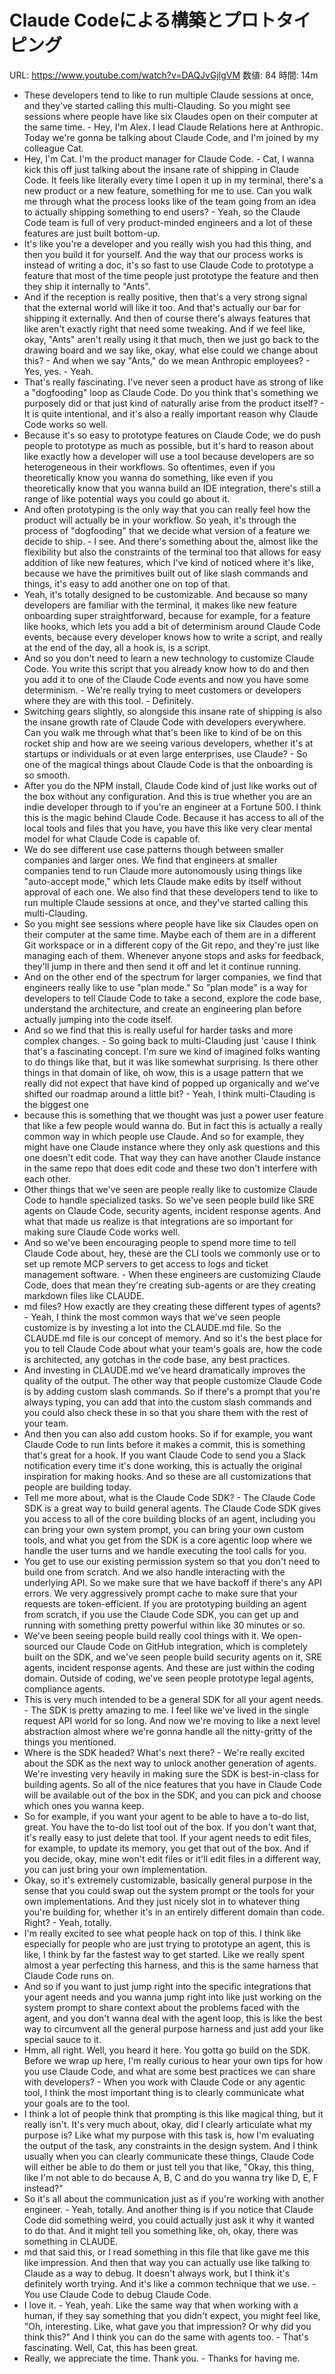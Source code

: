 # Claude Codeによる構築とプロトタイピング

URL: https://www.youtube.com/watch?v=DAQJvGjlgVM
数値: 84
時間: 14m

- These developers tend to like to run multiple Claude sessions at once, and they've started calling this multi-Clauding. So you might see sessions where people have like six Claudes open on their computer at the same time. - Hey, I'm Alex. I lead Claude Relations here at Anthropic. Today we're gonna be talking about Claude Code, and I'm joined by my colleague Cat.
- Hey, I'm Cat. I'm the product manager for Claude Code. - Cat, I wanna kick this off just talking about the insane rate of shipping in Claude Code. It feels like literally every time I open it up in my terminal, there's a new product or a new feature, something for me to use. Can you walk me through what the process looks like of the team going from an idea to actually shipping something to end users? - Yeah, so the Claude Code team is full of very product-minded engineers and a lot of these features are just built bottom-up.
- It's like you're a developer and you really wish you had this thing, and then you build it for yourself. And the way that our process works is instead of writing a doc, it's so fast to use Claude Code to prototype a feature that most of the time people just prototype the feature and then they ship it internally to "Ants".
- And if the reception is really positive, then that's a very strong signal that the external world will like it too. And that's actually our bar for shipping it externally. And then of course there's always features that like aren't exactly right that need some tweaking. And if we feel like, okay, "Ants" aren't really using it that much, then we just go back to the drawing board and we say like, okay, what else could we change about this? - And when we say "Ants," do we mean Anthropic employees? - Yes, yes. - Yeah.
- That's really fascinating. I've never seen a product have as strong of like a "dogfooding" loop as Claude Code. Do you think that's something we purposely did or that just kind of naturally arise from the product itself? - It is quite intentional, and it's also a really important reason why Claude Code works so well.
- Because it's so easy to prototype features on Claude Code, we do push people to prototype as much as possible, but it's hard to reason about like exactly how a developer will use a tool because developers are so heterogeneous in their workflows. So oftentimes, even if you theoretically know you wanna do something, like even if you theoretically know that you wanna build an IDE integration, there's still a range of like potential ways you could go about it.
- And often prototyping is the only way that you can really feel how the product will actually be in your workflow. So yeah, it's through the process of "dogfooding" that we decide what version of a feature we decide to ship. - I see. And there's something about the, almost like the flexibility but also the constraints of the terminal too that allows for easy addition of like new features, which I've kind of noticed where it's like, because we have the primitives built out of like slash commands and things, it's easy to add another one on top of that.
- Yeah, it's totally designed to be customizable. And because so many developers are familiar with the terminal, it makes like new feature onboarding super straightforward, because for example, for a feature like hooks, which lets you add a bit of determinism around Claude Code events, because every developer knows how to write a script, and really at the end of the day, all a hook is, is a script.
- And so you don't need to learn a new technology to customize Claude Code. You write this script that you already know how to do and then you add it to one of the Claude Code events and now you have some determinism. - We're really trying to meet customers or developers where they are with this tool. - Definitely.
- Switching gears slightly, so alongside this insane rate of shipping is also the insane growth rate of Claude Code with developers everywhere. Can you walk me through what that's been like to kind of be on this rocket ship and how are we seeing various developers, whether it's at startups or individuals or at even large enterprises, use Claude? - So one of the magical things about Claude Code is that the onboarding is so smooth.
- After you do the NPM install, Claude Code kind of just like works out of the box without any configuration. And this is true whether you are an indie developer through to if you're an engineer at a Fortune 500. I think this is the magic behind Claude Code. Because it has access to all of the local tools and files that you have, you have this like very clear mental model for what Claude Code is capable of.
- We do see different use case patterns though between smaller companies and larger ones. We find that engineers at smaller companies tend to run Claude more autonomously using things like "auto-accept mode," which lets Claude make edits by itself without approval of each one. We also find that these developers tend to like to run multiple Claude sessions at once, and they've started calling this multi-Clauding.
- So you might see sessions where people have like six Claudes open on their computer at the same time. Maybe each of them are in a different Git workspace or in a different copy of the Git repo, and they're just like managing each of them. Whenever anyone stops and asks for feedback, they'll jump in there and then send it off and let it continue running.
- And on the other end of the spectrum for larger companies, we find that engineers really like to use "plan mode." So "plan mode" is a way for developers to tell Claude Code to take a second, explore the code base, understand the architecture, and create an engineering plan before actually jumping into the code itself.
- And so we find that this is really useful for harder tasks and more complex changes. - So going back to multi-Clauding just 'cause I think that's a fascinating concept. I'm sure we kind of imagined folks wanting to do things like that, but it was like somewhat surprising. Is there other things in that domain of like, oh wow, this is a usage pattern that we really did not expect that have kind of popped up organically and we've shifted our roadmap around a little bit? - Yeah, I think multi-Clauding is the biggest one
- because this is something that we thought was just a power user feature that like a few people would wanna do. But in fact this is actually a really common way in which people use Claude. And so for example, they might have one Claude instance where they only ask questions and this one doesn't edit code. That way they can have another Claude instance in the same repo that does edit code and these two don't interfere with each other.
- Other things that we've seen are people really like to customize Claude Code to handle specialized tasks. So we've seen people build like SRE agents on Claude Code, security agents, incident response agents. And what that made us realize is that integrations are so important for making sure Claude Code works well.
- And so we've been encouraging people to spend more time to tell Claude Code about, hey, these are the CLI tools we commonly use or to set up remote MCP servers to get access to logs and ticket management software. - When these engineers are customizing Claude Code, does that mean they're creating sub-agents or are they creating markdown files like CLAUDE.
- md files? How exactly are they creating these different types of agents? - Yeah, I think the most common ways that we've seen people customize is by investing a lot into the CLAUDE.md file. So the CLAUDE.md file is our concept of memory. And so it's the best place for you to tell Claude Code about what your team's goals are, how the code is architected, any gotchas in the code base, any best practices.
- And investing in CLAUDE.md we've heard dramatically improves the quality of the output. The other way that people customize Claude Code is by adding custom slash commands. So if there's a prompt that you're always typing, you can add that into the custom slash commands and you could also check these in so that you share them with the rest of your team.
- And then you can also add custom hooks. So if for example, you want Claude Code to run lints before it makes a commit, this is something that's great for a hook. If you want Claude Code to send you a Slack notification every time it's done working, this is actually the original inspiration for making hooks. And so these are all customizations that people are building today.
- Tell me more about, what is the Claude Code SDK? - The Claude Code SDK is a great way to build general agents. The Claude Code SDK gives you access to all of the core building blocks of an agent, including you can bring your own system prompt, you can bring your own custom tools, and what you get from the SDK is a core agentic loop where we handle the user turns and we handle executing the tool calls for you.
- You get to use our existing permission system so that you don't need to build one from scratch. And we also handle interacting with the underlying API. So we make sure that we have backoff if there's any API errors. We very aggressively prompt cache to make sure that your requests are token-efficient. If you are prototyping building an agent from scratch, if you use the Claude Code SDK, you can get up and running with something pretty powerful within like 30 minutes or so.
- We've been seeing people build really cool things with it. We open-sourced our Claude Code on GitHub integration, which is completely built on the SDK, and we've seen people build security agents on it, SRE agents, incident response agents. And these are just within the coding domain. Outside of coding, we've seen people prototype legal agents, compliance agents.
- This is very much intended to be a general SDK for all your agent needs. - The SDK is pretty amazing to me. I feel like we've lived in the single request API world for so long. And now we're moving to like a next level abstraction almost where we're gonna handle all the nitty-gritty of the things you mentioned.
- Where is the SDK headed? What's next there? - We're really excited about the SDK as the next way to unlock another generation of agents. We're investing very heavily in making sure the SDK is best-in-class for building agents. So all of the nice features that you have in Claude Code will be available out of the box in the SDK, and you can pick and choose which ones you wanna keep.
- So for example, if you want your agent to be able to have a to-do list, great. You have the to-do list tool out of the box. If you don't want that, it's really easy to just delete that tool. If your agent needs to edit files, for example, to update its memory, you get that out of the box. And if you decide, okay, mine won't edit files or it'll edit files in a different way, you can just bring your own implementation.
- Okay, so it's extremely customizable, basically general purpose in the sense that you could swap out the system prompt or the tools for your own implementations. And they just nicely slot in to whatever thing you're building for, whether it's in an entirely different domain than code. Right? - Yeah, totally.
- I'm really excited to see what people hack on top of this. I think like especially for people who are just trying to prototype an agent, this is like, I think by far the fastest way to get started. Like we really spent almost a year perfecting this harness, and this is the same harness that Claude Code runs on.
- And so if you want to just jump right into the specific integrations that your agent needs and you wanna jump right into like just working on the system prompt to share context about the problems faced with the agent, and you don't wanna deal with the agent loop, this is like the best way to circumvent all the general purpose harness and just add your like special sauce to it.
- Hmm, all right. Well, you heard it here. You gotta go build on the SDK. Before we wrap up here, I'm really curious to hear your own tips for how you use Claude Code, and what are some best practices we can share with developers? - When you work with Claude Code or any agentic tool, I think the most important thing is to clearly communicate what your goals are to the tool.
- I think a lot of people think that prompting is this like magical thing, but it really isn't. It's very much about, okay, did I clearly articulate what my purpose is? Like what my purpose with this task is, how I'm evaluating the output of the task, any constraints in the design system. And I think usually when you can clearly communicate these things, Claude Code will either be able to do them or just tell you that like, "Okay, this thing, like I'm not able to do because A, B, C and do you wanna try like D, E, F instead?"
- So it's all about the communication just as if you're working with another engineer. - Yeah, totally. And another thing is if you notice that Claude Code did something weird, you could actually just ask it why it wanted to do that. And it might tell you something like, oh, okay, there was something in CLAUDE.
- md that said this, or I read something in this file that like gave me this like impression. And then that way you can actually use like talking to Claude as a way to debug. It doesn't always work, but I think it's definitely worth trying. And it's like a common technique that we use. - You use Claude Code to debug Claude Code.
- I love it. - Yeah, yeah. Like the same way that when working with a human, if they say something that you didn't expect, you might feel like, "Oh, interesting. Like, what gave you that impression? Or why did you think this?" And I think you can do the same with agents too. - That's fascinating. Well, Cat, this has been great.
- Really, we appreciate the time. Thank you. - Thanks for having me.